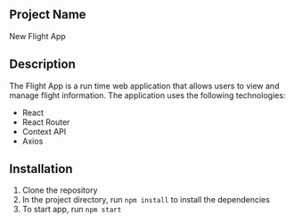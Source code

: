 
## Project Name
New Flight App

## Description
The Flight App is a run time web application that allows users to view and manage flight information. The application uses the following technologies:

- React
- React Router
- Context API
- Axios

## Installation
1. Clone the repository
2. In the project directory, run `npm install` to install the dependencies
3. To start app, run `npm start`
